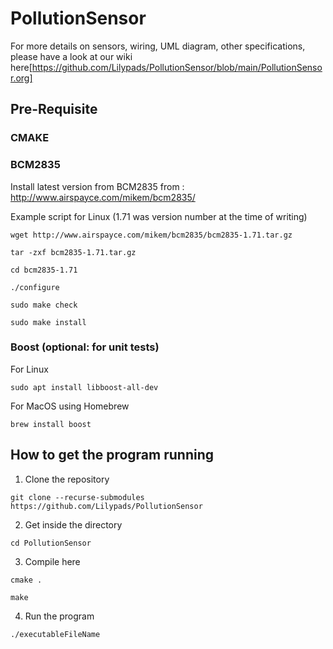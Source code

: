 # PollutionSensor

For more details on sensors, wiring, UML diagram, other specifications, please have a look at our wiki here[https://github.com/Lilypads/PollutionSensor/blob/main/PollutionSensor.org]

## Pre-Requisite

### CMAKE

### BCM2835

Install latest version from BCM2835 from : http://www.airspayce.com/mikem/bcm2835/

Example script for Linux (1.71 was version number at the time of writing)

`
wget http://www.airspayce.com/mikem/bcm2835/bcm2835-1.71.tar.gz
`

`
tar -zxf bcm2835-1.71.tar.gz 
`

`
cd bcm2835-1.71
`

`
./configure
`

`
sudo make check
`

`
sudo make install
`

### Boost (optional: for unit tests)

For Linux

`sudo apt install libboost-all-dev`

For MacOS using Homebrew

`brew install boost`

## How to get the program running

1. Clone the repository

`git clone --recurse-submodules https://github.com/Lilypads/PollutionSensor`

2. Get inside the directory

`cd PollutionSensor`

3. Compile here

`cmake .`

`make`

4. Run the program

`./executableFileName`
